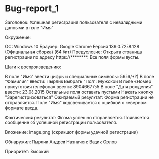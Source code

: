 # Bug-report_1
Заголовок: Успешная регистрация пользователя с невалидными данными в поле "Имя"

Окружение:

ОС: Windows 10
Браузер: Google Chrome Версия 139.0.7258.128 (Официальная сборка) (64 бит)
Предусловие: Открыта страница регистрации по адресу https://********. Все поля формы пусты.

Шаги к воспроизведению:

В поле "Имя" ввести цифры и специальные символы: 5656/*?)
В поле "Фамилия" ввести: Пырлик
Выбрать "Пол": Мужской
В поле «Номер присутствия телефона» ввести: 8904667755
В поле "Дата рождения" ввести: 23.08.2015
Остальные поля оставить пустыми
Нажать кнопку "Зарегистрироваться"
Ожидаемый результат: Форма регистрации не отправляется. Поле "Имя" подсвечивается с ошибкой о неверном формате ввода.

Фактический результат: Форма успешно отправляется. Появляется сообщение об успешной регистрации пользователя.

Вложение: image.png (скриншот формы удачной регистрации)

Обнаружил: Пырлик Андрей
Назначен: Вадик Орлов

Приоритет: Высокий
